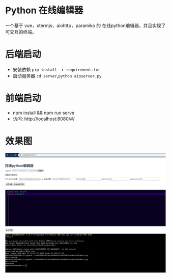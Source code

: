# Python 在线编辑器

一个基于 vue，xtermjs，aiohttp，paramiko 的 在线python编辑器，并且实现了可交互的终端。

# 后端启动
- 安装依赖  `pip install -r requirement.txt `
- 启动服务器 `cd server`,`python aioserver.py`

# 前端启动
- npm install && npm run serve
- 访问: http://localhost:8080/#/

# 效果图

![](screenshot.png)


